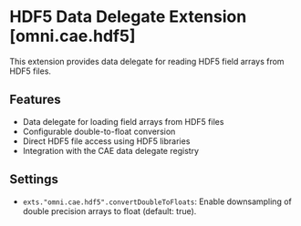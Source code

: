 # HDF5 Data Delegate Extension [omni.cae.hdf5]

This extension provides data delegate for reading HDF5 field arrays from HDF5 files.

## Features

- Data delegate for loading field arrays from HDF5 files
- Configurable double-to-float conversion
- Direct HDF5 file access using HDF5 libraries
- Integration with the CAE data delegate registry

## Settings

- `exts."omni.cae.hdf5".convertDoubleToFloats`: Enable downsampling of double precision arrays to float (default: true).
